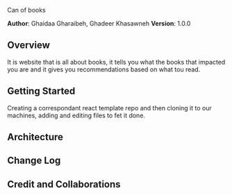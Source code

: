 Can of books

**Author**: Ghaidaa Gharaibeh, Ghadeer Khasawneh
**Version**: 1.0.0

## Overview

It is website that is all about books, it tells you what the books that impacted you are and it gives you recommendations based on what tou read.

## Getting Started

Creating a correspondant react template repo and then cloning it to our machines, adding and editing files to fet it done.

## Architecture

<!-- Provide a detailed description of the application design. What technologies (languages, libraries, etc) you're using, and any other relevant design information. -->

## Change Log

<!-- Use this area to document the iterative changes made to your application as each feature is successfully implemented. Use time stamps. Here's an example:

01-01-2001 4:59pm - Application now has a fully-functional express server, with a GET route for the location resource. -->

## Credit and Collaborations

<!-- Give credit (and a link) to other people or resources that helped you build this application. -->
